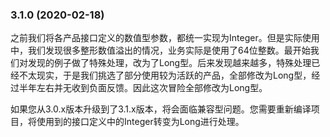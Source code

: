 ### 3.1.0 (2020-02-18)

之前我们将各产品接口定义的数值型参数，都统一实现为Integer。但是实际使用中，我们发现很多整形数值溢出的情况，业务实际是使用了64位整数。最开始我们对发现的例子做了特殊处理，改为了Long型。后来发现越来越多，特殊处理已经不太现实，于是我们挑选了部分使用较为活跃的产品，全部修改为Long型，经过半年左右并无收到负面反馈。因此这次冒险全部修改为Long型。

如果您从3.0.x版本升级到了3.1.x版本，将会面临兼容型问题。您需要重新编译项目，将使用到的接口定义中的Integer转变为Long进行处理。
